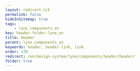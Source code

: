 ```yaml
---
layout: redirect.njk
permalink: false
hideInSitemap: true
tags: 
    - lyne_components_en
key: header-folder-lyne_en
title: Header
parent: lyne_components_en
keywords: header, header-link, link
order: 170
redirect: /en/design-system/lyne/components/header/header/
folder: true
---
```

